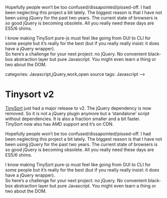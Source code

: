 <!--
  id: 2708
  date: 2015-01-05T10:02:05
  modified: 2015-01-06T21:55:23
  slug: tinysort-v2
  type: post
  excerpt: <p>TinySort just had a major release to v2. The jQuery dependency is now removed. So it is not a jQuery plugin anymore but a &#8216;standalone&#8217; script without dependencies. It is also a fraction smaller and a bit faster. TinySort now also has AMD support and it&#8217;s on CDN.</p> 
  content: <p><a href="http://tinysort.ronvalstar.nl">TinySort</a> just had a major release to v2. The jQuery dependency is now removed. So it is not a jQuery plugin anymore but a &#8216;standalone&#8217; script without dependencies. It is also a fraction smaller and a bit faster.<br /> TinySort now also has AMD support and it&#8217;s on CDN.</p> <p><!--more--></p> <p>Hopefully people won&#8217;t be too confused/dissapointed/pissed-off. I had been neglecting this project a bit lately. The biggest reason is that I have not been using jQuery for the past two years. The current state of browsers is so good jQuery is becoming obsolete. All you really need these days are ES5/6 shims.</p> <p>I know making TinySort pure-js must feel like going from GUI to CLI for some people but it&#8217;s really for the best (but if you really really insist: it does have a jQuery wrapper).<br /> So here&#8217;s a challenge for your next project: no jQuery. No convenient black-box abstraction layer but pure Javascript. You might even learn a thing or two about the DOM.</p> 
  categories: Javascript,jQuery,work,open source
  tags: Javascript
-->

# Tinysort v2

<p><a href="http://tinysort.ronvalstar.nl">TinySort</a> just had a major release to v2. The jQuery dependency is now removed. So it is not a jQuery plugin anymore but a &#8216;standalone&#8217; script without dependencies. It is also a fraction smaller and a bit faster.<br />
TinySort now also has AMD support and it&#8217;s on CDN.</p>
<p><!--more--></p>
<p>Hopefully people won&#8217;t be too confused/dissapointed/pissed-off. I had been neglecting this project a bit lately. The biggest reason is that I have not been using jQuery for the past two years. The current state of browsers is so good jQuery is becoming obsolete. All you really need these days are ES5/6 shims.</p>
<p>I know making TinySort pure-js must feel like going from GUI to CLI for some people but it&#8217;s really for the best (but if you really really insist: it does have a jQuery wrapper).<br />
So here&#8217;s a challenge for your next project: no jQuery. No convenient black-box abstraction layer but pure Javascript. You might even learn a thing or two about the DOM.</p>

